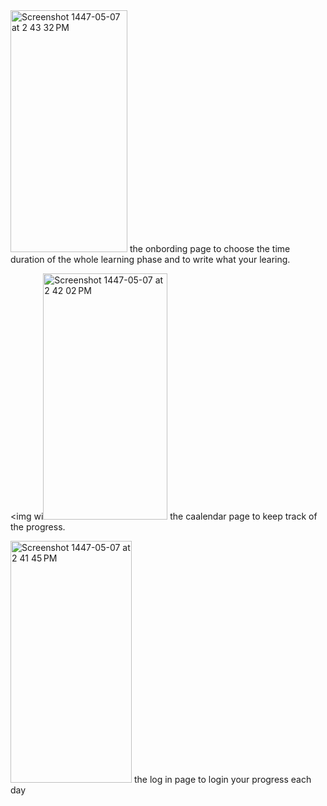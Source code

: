 <img width="187" height="387" alt="Screenshot 1447-05-07 at 2 43 32 PM" src="https://github.com/user-attachments/assets/5aa5f524-8d75-40d5-9bf3-6ce948f8f069" />
the onbording page to choose the time duration of the whole learning phase and to write what your learing.




<img wi<img width="199" height="394" alt="Screenshot 1447-05-07 at 2 42 02 PM" src="https://github.com/user-attachments/assets/3f275400-e71c-48c0-94f9-365f0ae3da07" />
the caalendar page to keep track of the progress.




<img width="194" height="387" alt="Screenshot 1447-05-07 at 2 41 45 PM" src="https://github.com/user-attachments/assets/1dac5e0f-c611-413c-98b1-41417dd237e9" />
the log in page to login your progress each day
